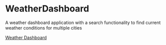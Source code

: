 # WeatherDashboard
A weather dashboard application with a search functionality to find current weather conditions for multiple cities 

[Weather Dashboard](https://magrimes.github.io/WeatherDashboard/index.html)